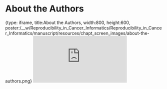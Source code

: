 # About the Authors
 
{type: iframe, title:About the Authors, width:800, height:600, poster:/__w/Reproducibility_in_Cancer_Informatics/Reproducibility_in_Cancer_Informatics/manuscript/resources/chapt_screen_images/about-the-authors.png}
![](https://jhudatascience.org/Reproducibility_in_Cancer_Informatics/about-the-authors.html)
 

 
